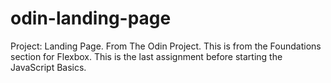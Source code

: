# odin-landing-page
Project: Landing Page.
From The Odin Project. This is from the Foundations section for Flexbox. 
This is the last assignment before starting the JavaScript Basics.